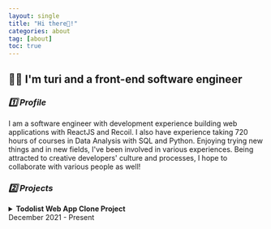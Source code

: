 ```yaml
---
layout: single
title: "Hi there👋!"
categories: about
tag: [about]
toc: true
---
```


## 👩‍💻 I'm turi and a front-end software engineer

### _1️⃣ Profile_

I am a software engineer with development experience building web applications with ReactJS and Recoil. I also have experience taking 720 hours of courses in Data Analysis with SQL and Python. Enjoying trying new things and in new fields, I've been involved in various experiences. Being attracted to creative developers' culture and processes, I hope to collaborate with various people as well!

### _2️⃣ Projects_

<details>
      <summary><b>Todolist Web App Clone Project</b><br>December 2021 - Present</summary>    
      - Developed front-end user experience using React JS, Recoil, Material UI, and REST APIs
      - Built app with React and while managing State through Asynchronous Recoil Atom
      - Analyzed the target application's structure to clone
      
<br>

<details>
      <summary><b>Fintech Product Design Challenge</b></summary>
      <div markdown="2">       
      - test 
      - test
      
<br>
<details>
      <summary><b>2022/07/27</b></summary>
      <div markdown="1">       
      - test 
      - test
      
<br>

### _3️⃣ Additional exprience_

### _4️⃣ Education_

<details>
      <summary><b>2022/07/27</b></summary>
      <div markdown="1">       
      - test 
      - test
      
<br>
